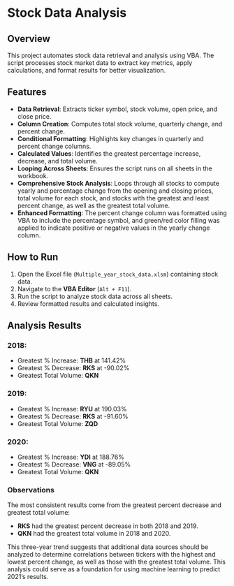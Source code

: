# Stock Data Analysis

## Overview
This project automates stock data retrieval and analysis using VBA. The script processes stock market data to extract key metrics, apply calculations, and format results for better visualization.

## Features
- **Data Retrieval**: Extracts ticker symbol, stock volume, open price, and close price.
- **Column Creation**: Computes total stock volume, quarterly change, and percent change.
- **Conditional Formatting**: Highlights key changes in quarterly and percent change columns.
- **Calculated Values**: Identifies the greatest percentage increase, decrease, and total volume.
- **Looping Across Sheets**: Ensures the script runs on all sheets in the workbook.
- **Comprehensive Stock Analysis**: Loops through all stocks to compute yearly and percentage change from the opening and closing prices, total volume for each stock, and stocks with the greatest and least percent change, as well as the greatest total volume.
- **Enhanced Formatting**: The percent change column was formatted using VBA to include the percentage symbol, and green/red color filling was applied to indicate positive or negative values in the yearly change column.

## How to Run
1. Open the Excel file (`Multiple_year_stock_data.xlsm`) containing stock data.
2. Navigate to the **VBA Editor** (`Alt + F11`).
4. Run the script to analyze stock data across all sheets.
5. Review formatted results and calculated insights.

## Analysis Results
### 2018:
- Greatest % Increase: **THB** at 141.42%
- Greatest % Decrease: **RKS** at -90.02%
- Greatest Total Volume: **QKN**

### 2019:
- Greatest % Increase: **RYU** at 190.03%
- Greatest % Decrease: **RKS** at -91.60%
- Greatest Total Volume: **ZQD**

### 2020:
- Greatest % Increase: **YDI** at 188.76%
- Greatest % Decrease: **VNG** at -89.05%
- Greatest Total Volume: **QKN**

### Observations
The most consistent results come from the greatest percent decrease and greatest total volume:
- **RKS** had the greatest percent decrease in both 2018 and 2019.
- **QKN** had the greatest total volume in 2018 and 2020.

This three-year trend suggests that additional data sources should be analyzed to determine correlations between tickers with the highest and lowest percent change, as well as those with the greatest total volume. This analysis could serve as a foundation for using machine learning to predict 2021’s results.

